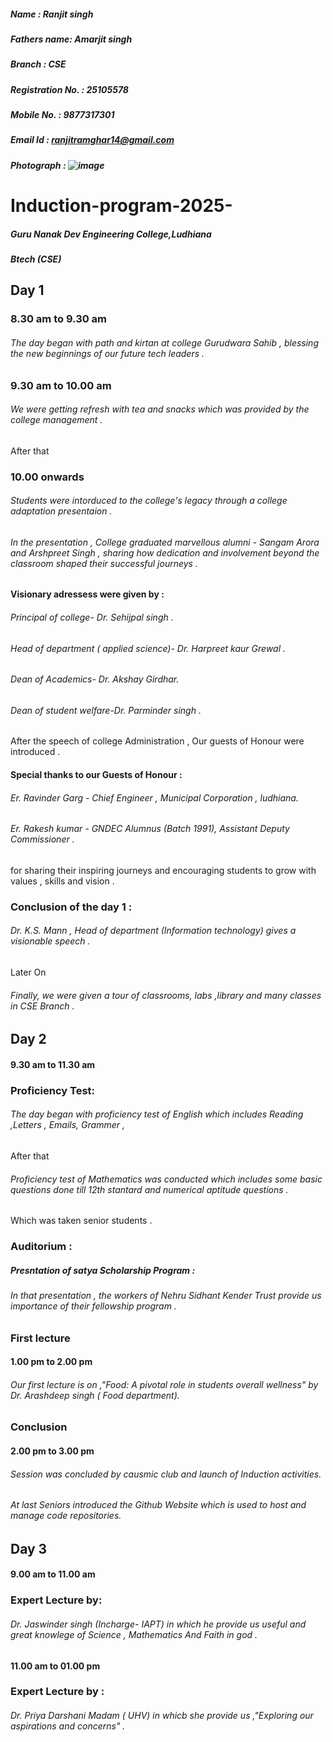 ##### Name :  Ranjit singh 
##### Fathers name:  Amarjit singh 
##### Branch : CSE 
##### Registration No. : 25105578
##### Mobile No. : 9877317301 
##### Email Id : ranjitramghar14@gmail.com
##### Photograph : ![image](https://github.com/user-attachments/assets/d227b099-480c-4fa8-b1d1-708e08f2c1bd)

# Induction-program-2025-
##### Guru Nanak Dev Engineering College,Ludhiana
##### Btech (CSE)
## Day 1
### 8.30 am to 9.30 am 
###### The day began with path and kirtan at college Gurudwara Sahib , blessing the new beginnings of our future tech leaders . 
### 9.30 am to 10.00 am 
###### We were getting refresh with tea and snacks which was provided by the college management . 
After that 
### 10.00 onwards 
###### Students were intorduced to the college's legacy through a college adaptation presentaion .
###### In the presentation , College graduated marvellous alumni - Sangam Arora and Arshpreet Singh , sharing how dedication and involvement beyond the classroom shaped their successful journeys .
#### Visionary adressess were given by :
###### Principal of college- Dr. Sehijpal singh .
###### Head of department ( applied science)- Dr. Harpreet kaur Grewal .
###### Dean of Academics- Dr. Akshay Girdhar.
###### Dean of student welfare-Dr. Parminder singh .
After the speech of college Administration , Our guests of Honour were introduced .
#### Special thanks to our Guests of Honour :
###### Er. Ravinder Garg - Chief Engineer , Municipal Corporation , ludhiana.
###### Er. Rakesh kumar - GNDEC Alumnus (Batch 1991), Assistant Deputy Commissioner .
for sharing their inspiring journeys and encouraging students to grow with values , skills and vision .
### Conclusion of the day 1 :
###### Dr. K.S. Mann , Head of department (Information technology) gives a visionable speech .
Later On
###### Finally, we were given a tour of  classrooms, labs ,library and many classes in CSE Branch .
## Day 2
#### 9.30 am to 11.30 am
### Proficiency Test:
###### The day began with proficiency test of English which includes Reading ,Letters , Emails, Grammer ,
After that 
###### Proficiency test of Mathematics was conducted which includes some basic questions done till 12th stantard and numerical aptitude questions .
Which was taken senior students .
### Auditorium :
##### Presntation of satya Scholarship Program :
###### In that presentation , the workers of Nehru Sidhant Kender Trust provide us importance of their fellowship program . 
### First lecture 
#### 1.00 pm to 2.00 pm 
###### Our first lecture is on ,"Food: A pivotal role in students overall wellness" by Dr. Arashdeep singh ( Food department). 
### Conclusion 
#### 2.00 pm to 3.00 pm
###### Session was concluded by causmic club and launch of Induction activities.
###### At last Seniors introduced the Github Website which is used to host and manage code repositories.
## Day 3
#### 9.00 am to 11.00 am
### Expert Lecture by:
###### Dr. Jaswinder singh (Incharge- IAPT) in which he provide us useful and great knowlege of Science , Mathematics And Faith in god .
#### 11.00 am to 01.00 pm 
### Expert Lecture by : 
###### Dr. Priya Darshani Madam ( UHV) in whicb she provide us ,"Exploring our aspirations and concerns" .



